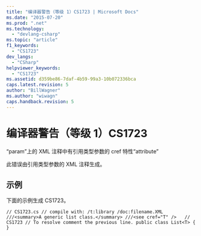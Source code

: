 ```yaml
---
title: "编译器警告（等级 1）CS1723 | Microsoft Docs"
ms.date: "2015-07-20"
ms.prod: ".net"
ms.technology: 
  - "devlang-csharp"
ms.topic: "article"
f1_keywords: 
  - "CS1723"
dev_langs: 
  - "CSharp"
helpviewer_keywords: 
  - "CS1723"
ms.assetid: d359be86-7daf-4b59-99a3-10b072336bca
caps.latest.revision: 5
author: "BillWagner"
ms.author: "wiwagn"
caps.handback.revision: 5
---
```

# 编译器警告（等级 1）CS1723
“param”上的 XML 注释中有引用类型参数的 cref 特性“attribute”  
  
 此错误由引用类型参数的 XML 注释生成。  
  
## 示例  
 下面的示例生成 CS1723。  
  
```  
// CS1723.cs // compile with: /t:library /doc:filename.XML ///<summary>A generic list class.</summary> ///<see cref="T" />   // CS1723 // To resolve comment the previous line. public class List<T> { }  
```